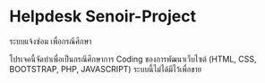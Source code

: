 # Helpdesk Senoir-Project
ระบบแจ้งซ่อม เพื่อกรณีศึกษา

โปรเจคนี้จัดทำเพื่อเป็นกรณีศึกษาการ Coding ของการพัฒนาเว็บไซต์ (HTML, CSS, BOOTSTRAP, PHP, JAVASCRIPT)
ระบบนี้ไม่ได้มีไว้เพื่อขาย